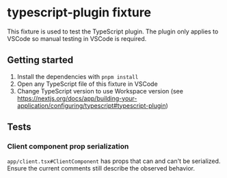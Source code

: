 # typescript-plugin fixture

This fixture is used to test the TypeScript plugin.
The plugin only applies to VSCode so manual testing in VSCode is required.

## Getting started

1. Install the dependencies with `pnpm install`
2. Open any TypeScript file of this fixture in VSCode
3. Change TypeScript version to use Workspace version (see https://nextjs.org/docs/app/building-your-application/configuring/typescript#typescript-plugin)

## Tests

### Client component prop serialization

`app/client.tsx#ClientComponent` has props that can and can't be serialized.
Ensure the current comments still describe the observed behavior.
